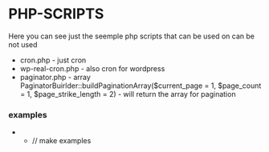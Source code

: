 # PHP-SCRIPTS
Here you can see just the seemple php scripts that can be used on can be not used
* cron.php - just cron
* wp-real-cron.php - also cron for wordpress
* paginator.php - array PaginatorBuirlder::buildPaginationArray($current_page = 1, $page_count = 1, $page_strike_length = 2)  - will return the array for pagination
### examples
* * // make examples
